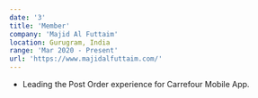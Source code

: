 ```yaml
---
date: '3'
title: 'Member'
company: 'Majid Al Futtaim'
location: Gurugram, India
range: 'Mar 2020 - Present'
url: 'https://www.majidalfuttaim.com/'
---
```


- Leading the Post Order experience for Carrefour Mobile App.

